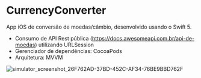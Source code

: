 # CurrencyConverter

App iOS de conversão de moedas/câmbio, desenvolvido usando o Swift 5. 

- Consumo de API Rest pública (https://docs.awesomeapi.com.br/api-de-moedas) utilizando URLSession 
- Gerenciador de dependências: CocoaPods
- Arquitetura: MVVM

![simulator_screenshot_26F762AD-37BD-452C-AF34-76BE9BBD762F](https://github.com/mtsfreitas/CurrencyConverter/assets/21324690/d59507ac-5356-4486-917f-3f76f9881a76)
